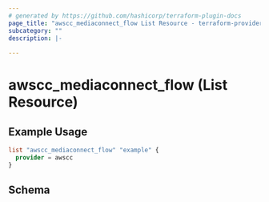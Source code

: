 ```yaml
---
# generated by https://github.com/hashicorp/terraform-plugin-docs
page_title: "awscc_mediaconnect_flow List Resource - terraform-provider-awscc"
subcategory: ""
description: |-
  
---
```


# awscc_mediaconnect_flow (List Resource)



## Example Usage

```terraform
list "awscc_mediaconnect_flow" "example" {
  provider = awscc
}
```

<!-- schema generated by tfplugindocs -->
## Schema
